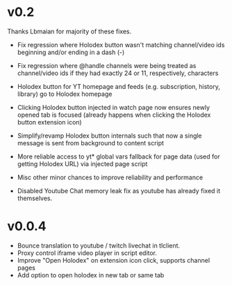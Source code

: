 # v0.2

Thanks Lbmaian for majority of these fixes.

- Fix regression where Holodex button wasn't matching channel/video ids beginning and/or ending in a dash (-)
- Fix regression where @handle channels were being treated as channel/video ids if they had exactly 24 or 11, respectively, characters
- Holodex button for YT homepage and feeds (e.g. subscription, history, library) go to Holodex homepage
- Clicking Holodex button injected in watch page now ensures newly opened tab is focused (already happens when clicking the Holodex button extension icon)
- Simplify/revamp Holodex button internals such that now a single message is sent from background to content script
- More reliable access to yt* global vars fallback for page data (used for getting Holodex URL) via injected page script
- Misc other minor chances to improve reliability and performance

- Disabled Youtube Chat memory leak fix as youtube has already fixed it themselves.



# v0.0.4

- Bounce translation to youtube / twitch livechat in tlclient.
- Proxy control iframe video player in script editor.
- Improve "Open Holodex" on extension icon click, supports channel pages
- Add option to open holodex in new tab or same tab